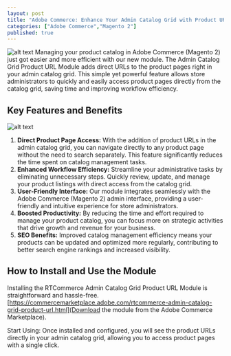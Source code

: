 ```yaml
---
layout: post
title: "Adobe Commerce: Enhance Your Admin Catalog Grid with Product URLs"
categories: ["Adobe Commerce","Magento 2"]
published: true
---
```

![alt text](admin-catalog-grid-product-url/icon_sq.png)
Managing your product catalog in Adobe Commerce (Magento 2) just got easier and more efficient with our new module. The Admin Catalog Grid Product URL Module adds direct URLs to the product pages right in your admin catalog grid. This simple yet powerful feature allows store administrators to quickly and easily access product pages directly from the catalog grid, saving time and improving workflow efficiency.

## Key Features and Benefits
![alt text](admin-catalog-grid-product-url/screenshot_productgrid.png)

1. **Direct Product Page Access:** With the addition of product URLs in the admin catalog grid, you can navigate directly to any product page without the need to search separately. This feature significantly reduces the time spent on catalog management tasks.
2. **Enhanced Workflow Efficiency:** Streamline your administrative tasks by eliminating unnecessary steps. Quickly review, update, and manage your product listings with direct access from the catalog grid.
3. **User-Friendly Interface:** Our module integrates seamlessly with the Adobe Commerce (Magento 2) admin interface, providing a user-friendly and intuitive experience for store administrators.
4. **Boosted Productivity:** By reducing the time and effort required to manage your product catalog, you can focus more on strategic activities that drive growth and revenue for your business.
5. **SEO Benefits:** Improved catalog management efficiency means your products can be updated and optimized more regularly, contributing to better search engine rankings and increased visibility.

## How to Install and Use the Module

Installing the RTCommerce Admin Catalog Grid Product URL Module is straightforward and hassle-free. [https://commercemarketplace.adobe.com/rtcommerce-admin-catalog-grid-product-url.html](Download the module from the Adobe Commerce Marketplace).


Start Using: Once installed and configured, you will see the product URLs directly in your admin catalog grid, allowing you to access product pages with a single click.